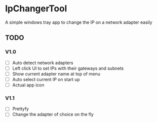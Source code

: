 # IpChangerTool
A simple windows tray app to change the IP on a network adapter easily 

## TODO
### V1.0
- [ ] Auto detect network adapters
- [ ] Left click UI to set IPs with their gateways and subnets
- [ ] Show current adapter name at top of menu
- [ ] Auto select current IP on start up
- [ ] Actual app icon

### V1.1
- [ ] Prettyfy
- [ ] Change the adapter of choice on the fly